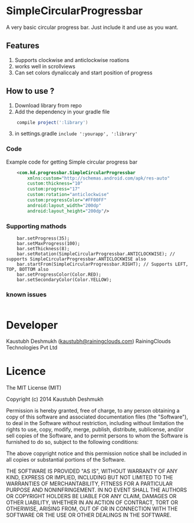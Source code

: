 SimpleCircularProgressbar
=========================

A very basic circular progress bar. Just include it and use as you want.

## Features

1. Supports clockwise and anticlockwise roations
2. works well in scrollviews
3. Can set colors dynaliccaly and start position of progress

## How to use ?

1. Download library from repo
2. Add the dependency in your gradle file
```gradle
    compile project(':library')
```
3. in settings.gradle 
```include ':yourapp', ':library'```

### Code
Example code for getting Simple circular progress bar
```xml
    <com.kd.progressbar.SimpleCircularProgressbar
        xmlns:custom="http://schemas.android.com/apk/res-auto"
        custom:thickness="10"
        custom:progress="17"
        custom:rotation="anticlockwise"
        custom:progressColor="#FF00FF"
        android:layout_width="200dp"
        android:layout_height="200dp"/>
```

### Supporting mathods 
```SimpleCircularProgressbar bar = (SimpleCircularProgressbar) findViewById(R.id.view);
    bar.setProgress(35);
    bar.setMaxProgress(100);
    bar.setThickness(8);
    bar.setRotation(SimpleCircularProgressbar.ANTICLOCKWISE); // supports SimpleCircularProgressbar.ANTICLOCKWISE also
    bar.startFrom(SimpleCircularProgressbar.RIGHT); // Supports LEFT, TOP, BOTTOM also
    bar.setProgressColor(Color.RED);
    bar.setSecondaryColor(Color.YELLOW);
```

### known issues
```right now does not support rotation changes 
```

# Developer

Kaustubh Deshmukh (kaustubh@rainingclouds.com)
RainingClouds Technologies Pvt Ltd

# Licence 

The MIT License (MIT)

Copyright (c) 2014 Kaustubh Deshmukh

Permission is hereby granted, free of charge, to any person obtaining a copy of this software and associated documentation files (the "Software"), to deal in the Software without restriction, including without limitation the rights to use, copy, modify, merge, publish, distribute, sublicense, and/or sell copies of the Software, and to permit persons to whom the Software is furnished to do so, subject to the following conditions:

The above copyright notice and this permission notice shall be included in all copies or substantial portions of the Software.

THE SOFTWARE IS PROVIDED "AS IS", WITHOUT WARRANTY OF ANY KIND, EXPRESS OR IMPLIED, INCLUDING BUT NOT LIMITED TO THE WARRANTIES OF MERCHANTABILITY, FITNESS FOR A PARTICULAR PURPOSE AND NONINFRINGEMENT. IN NO EVENT SHALL THE AUTHORS OR COPYRIGHT HOLDERS BE LIABLE FOR ANY CLAIM, DAMAGES OR OTHER LIABILITY, WHETHER IN AN ACTION OF CONTRACT, TORT OR OTHERWISE, ARISING FROM, OUT OF OR IN CONNECTION WITH THE SOFTWARE OR THE USE OR OTHER DEALINGS IN THE SOFTWARE.


